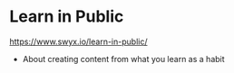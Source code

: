 
# Learn in Public

https://www.swyx.io/learn-in-public/

- About creating content from what you learn as a habit
